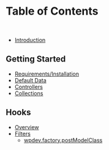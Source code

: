 # Table of Contents
​
* [Introduction](README.md)

## Getting Started
* [Requirements/Installation](requirements-installation.md)
* [Default Data](default-data.md)
* [Controllers](controllers.md)
* [Collections](collections.md)

## Hooks
* [Overview](hooks/overview.md)
* [Filters]()
	* [wpdev.factory.postModelClass](hooks/filters/wpdev-factory-postModelClass.md)